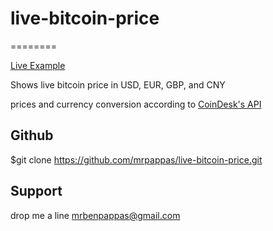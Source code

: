 # live-bitcoin-price
========

[Live Example](http://monger.us/live-btc-price/index.php)

Shows live bitcoin price in USD, EUR, GBP, and CNY

prices and currency conversion according to [CoinDesk's API](http://monger.us/live-btc-price/)



Github
----------

$git clone https://github.com/mrpappas/live-bitcoin-price.git

Support
-------

drop me a line mrbenpappas@gmail.com

